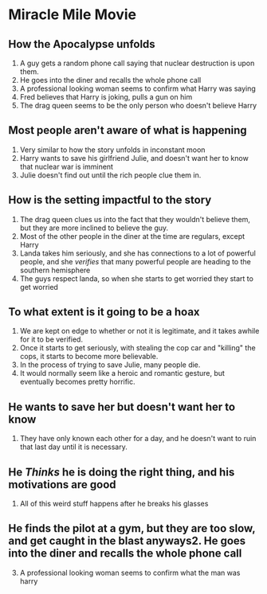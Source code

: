 # Miracle Mile Movie
## How the Apocalypse unfolds
1. A guy gets a random phone call saying that nuclear destruction is upon them.
2. He goes into the diner and recalls the whole phone call
3. A professional looking woman seems to confirm what Harry was saying
4. Fred believes that Harry is joking, pulls a gun on him
5. The drag queen seems to be the only person who doesn't believe Harry
## Most people aren't aware of what is happening
1. Very similar to how the story unfolds in inconstant moon
2. Harry wants to save his girlfriend Julie, and doesn't want her to know that nuclear war is imminent
3. Julie doesn't find out until the rich people clue them in.
## How is the setting impactful to the story
1. The drag queen clues us into the fact that they wouldn't believe them, but they are more inclined to believe the guy.
2. Most of the other people in the diner at the time are regulars, except Harry
3. Landa takes him seriously, and she has connections to a lot of powerful people, and she *verifies* that many powerful people are heading to the southern hemisphere
4. The guys respect landa, so when she starts to get worried they start to get worried
## To what extent is it going to be a hoax
1. We are kept on edge to whether or not it is legitimate, and it takes awhile for it to be verified.
2. Once it starts to get seriously, with stealing the cop car and "killing" the cops, it starts to become more believable.
3. In the process of trying to save Julie, many people die.
4. It would normally seem like a heroic and romantic gesture, but eventually becomes pretty horrific.
## He wants to save her but doesn't want her to know
1. They have only known each other for a day, and he doesn't want to ruin that last day until it is necessary.
## He *Thinks* he is doing the right thing, and his motivations are good
1. All of this weird stuff happens after he breaks his glasses
## He finds the pilot at a gym, but they are too slow, and get caught in the blast anyways2. He goes into the diner and recalls the whole phone call
3. A professional looking woman seems to confirm what the man was harry
